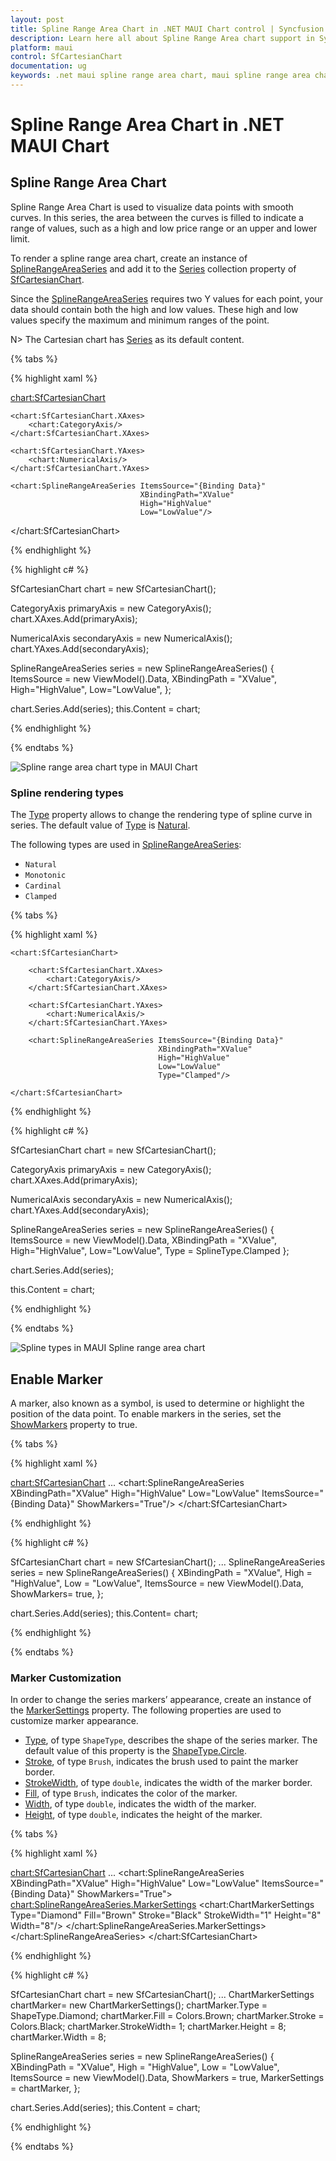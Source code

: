 ```yaml
---
layout: post
title: Spline Range Area Chart in .NET MAUI Chart control | Syncfusion
description: Learn here all about Spline Range Area chart support in Syncfusion .NET MAUI Chart (SfCartesianChart) control.
platform: maui
control: SfCartesianChart
documentation: ug
keywords: .net maui spline range area chart, maui spline range area chart, spline range area chart customization .net maui, syncfusion maui spline range area chart, cartesian spline range area chart maui, .net maui chart spline range area visualization.
---
```


# Spline Range Area Chart in .NET MAUI Chart

## Spline Range Area Chart

Spline Range Area Chart is used to visualize data points with smooth curves. In this series, the area between the curves is filled to indicate a range of values, such as a high and low price range or an upper and lower limit.

To render a spline range area chart, create an instance of [SplineRangeAreaSeries]() and add it to the [Series](https://help.syncfusion.com/cr/maui/Syncfusion.Maui.Charts.SfCartesianChart.html#Syncfusion_Maui_Charts_SfCartesianChart_Series) collection property of [SfCartesianChart](https://help.syncfusion.com/cr/maui/Syncfusion.Maui.Charts.SfCartesianChart.html).

Since the [SplineRangeAreaSeries]() requires two Y values for each point, your data should contain both the high and low values. These high and low values specify the maximum and minimum ranges of the point.

N> The Cartesian chart has [Series](https://help.syncfusion.com/cr/maui/Syncfusion.Maui.Charts.SfCartesianChart.html#Syncfusion_Maui_Charts_SfCartesianChart_Series) as its default content.

{% tabs %}

{% highlight xaml %}

<chart:SfCartesianChart>

    <chart:SfCartesianChart.XAxes>
        <chart:CategoryAxis/>
    </chart:SfCartesianChart.XAxes>

    <chart:SfCartesianChart.YAxes>
        <chart:NumericalAxis/>
    </chart:SfCartesianChart.YAxes>   

    <chart:SplineRangeAreaSeries ItemsSource="{Binding Data}"
                                 XBindingPath="XValue"
                                 High="HighValue"
                                 Low="LowValue"/>

</chart:SfCartesianChart>

{% endhighlight %}

{% highlight c# %}

SfCartesianChart chart = new SfCartesianChart();

CategoryAxis primaryAxis = new CategoryAxis();
chart.XAxes.Add(primaryAxis);

NumericalAxis secondaryAxis = new NumericalAxis();
chart.YAxes.Add(secondaryAxis);

SplineRangeAreaSeries series = new SplineRangeAreaSeries()
{
    ItemsSource = new ViewModel().Data,
    XBindingPath = "XValue",
    High="HighValue",
    Low="LowValue",
};

chart.Series.Add(series);
this.Content = chart;

{% endhighlight %}

{% endtabs %}

![Spline range area chart type in MAUI Chart](Chart-types-images/maui_spline_range_area_chart.png)

### Spline rendering types

The [Type]() property allows to change the rendering type of spline curve in series. The default value of [Type]() is [Natural](https://help.syncfusion.com/cr/maui/Syncfusion.Maui.Charts.SplineType.html#Syncfusion_Maui_Charts_SplineType_Natural).

The following types are used in [SplineRangeAreaSeries]():

* `Natural`
* `Monotonic`
* `Cardinal`
* `Clamped`

{% tabs %}

{% highlight xaml %}

    <chart:SfCartesianChart>

        <chart:SfCartesianChart.XAxes>
            <chart:CategoryAxis/>
        </chart:SfCartesianChart.XAxes>

        <chart:SfCartesianChart.YAxes>
            <chart:NumericalAxis/>
        </chart:SfCartesianChart.YAxes>  

        <chart:SplineRangeAreaSeries ItemsSource="{Binding Data}"
                                     XBindingPath="XValue"
                                     High="HighValue"
                                     Low="LowValue"
                                     Type="Clamped"/>

    </chart:SfCartesianChart>

{% endhighlight %}

{% highlight c# %}

SfCartesianChart chart = new SfCartesianChart();

CategoryAxis primaryAxis = new CategoryAxis();
chart.XAxes.Add(primaryAxis);

NumericalAxis secondaryAxis = new NumericalAxis();
chart.YAxes.Add(secondaryAxis);

SplineRangeAreaSeries series = new SplineRangeAreaSeries()
{
    ItemsSource = new ViewModel().Data,
    XBindingPath = "XValue",
    High="HighValue",
    Low="LowValue",
    Type = SplineType.Clamped
};

chart.Series.Add(series);

this.Content = chart;

{% endhighlight %}

{% endtabs %}

![Spline types in MAUI Spline range area chart](Chart-types-images/maui_spline_range_area_types_chart.png)

## Enable Marker

A marker, also known as a symbol, is used to determine or highlight the position of the data point. To enable markers in the series, set the [ShowMarkers]() property to true.

{% tabs %}

{% highlight xaml %}

<chart:SfCartesianChart>
    ...
    <chart:SplineRangeAreaSeries XBindingPath="XValue"
                                 High="HighValue"
                                 Low="LowValue"
                                 ItemsSource="{Binding Data}"
                                 ShowMarkers="True"/>
</chart:SfCartesianChart>

{% endhighlight %}

{% highlight c# %}

SfCartesianChart chart = new SfCartesianChart();
...
SplineRangeAreaSeries series = new SplineRangeAreaSeries()
{
    XBindingPath = "XValue",
    High = "HighValue",
    Low = "LowValue",
    ItemsSource = new ViewModel().Data,
    ShowMarkers= true,
};

chart.Series.Add(series);
this.Content= chart;

{% endhighlight %}

{% endtabs %}

### Marker Customization

In order to change the series markers’ appearance, create an instance of the [MarkerSettings]() property. The following properties are used to customize marker appearance.

* [Type](https://help.syncfusion.com/cr/maui/Syncfusion.Maui.Charts.ChartMarkerSettings.html#Syncfusion_Maui_Charts_ChartMarkerSettings_Type), of type `ShapeType`, describes the shape of the series marker. The default value of this property is the [ShapeType.Circle]().
* [Stroke](https://help.syncfusion.com/cr/maui/Syncfusion.Maui.Charts.ChartMarkerSettings.html#Syncfusion_Maui_Charts_ChartMarkerSettings_Stroke), of type `Brush`, indicates the brush used to paint the marker border.
* [StrokeWidth](https://help.syncfusion.com/cr/maui/Syncfusion.Maui.Charts.ChartMarkerSettings.html#Syncfusion_Maui_Charts_ChartMarkerSettings_StrokeWidth), of type `double`, indicates the width of the marker border.
* [Fill](https://help.syncfusion.com/cr/maui/Syncfusion.Maui.Charts.ChartMarkerSettings.html#Syncfusion_Maui_Charts_ChartMarkerSettings_Fill), of type `Brush`, indicates the color of the marker.
* [Width](https://help.syncfusion.com/cr/maui/Syncfusion.Maui.Charts.ChartMarkerSettings.html#Syncfusion_Maui_Charts_ChartMarkerSettings_Width), of type `double`, indicates the width of the marker.
* [Height](https://help.syncfusion.com/cr/maui/Syncfusion.Maui.Charts.ChartMarkerSettings.html#Syncfusion_Maui_Charts_ChartMarkerSettings_Height), of type `double`, indicates the height of the marker.

{% tabs %}

{% highlight xaml %}

<chart:SfCartesianChart>
    ...
    <chart:SplineRangeAreaSeries XBindingPath="XValue"
                                 High="HighValue"
                                 Low="LowValue"
                                 ItemsSource="{Binding Data}"
                                 ShowMarkers="True">
        <chart:SplineRangeAreaSeries.MarkerSettings>
            <chart:ChartMarkerSettings Type="Diamond"
                                       Fill="Brown"
                                       Stroke="Black"
                                       StrokeWidth="1"
                                       Height="8"
                                       Width="8"/>
        </chart:SplineRangeAreaSeries.MarkerSettings>
    </chart:SplineRangeAreaSeries>
</chart:SfCartesianChart>

{% endhighlight %}

{% highlight c# %}

SfCartesianChart chart = new SfCartesianChart();
...
ChartMarkerSettings chartMarker= new ChartMarkerSettings();
chartMarker.Type = ShapeType.Diamond;
chartMarker.Fill = Colors.Brown;
chartMarker.Stroke = Colors.Black;
chartMarker.StrokeWidth= 1;
chartMarker.Height = 8;
chartMarker.Width = 8;

SplineRangeAreaSeries series = new SplineRangeAreaSeries()
{
    XBindingPath = "XValue",
    High = "HighValue",
    Low = "LowValue",
    ItemsSource = new ViewModel().Data,
    ShowMarkers = true,
    MarkerSettings = chartMarker,
};

chart.Series.Add(series);
this.Content = chart;

{% endhighlight %}

{% endtabs %}